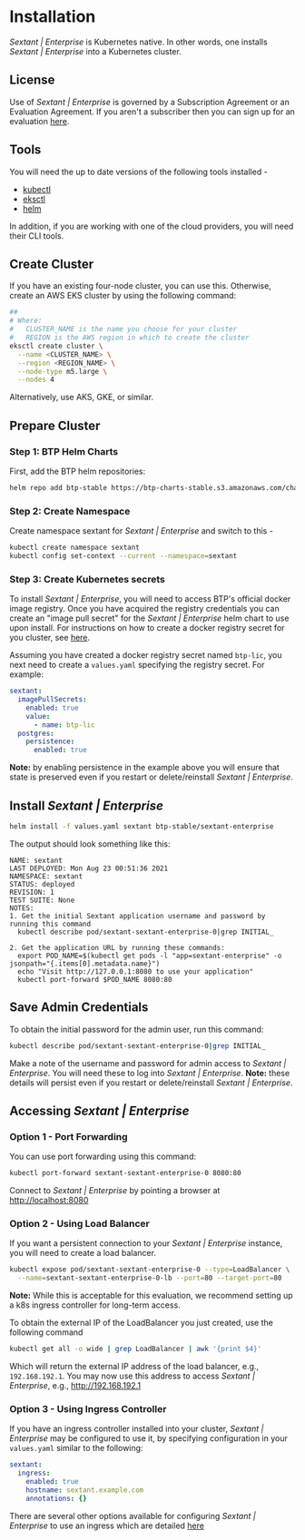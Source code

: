 # Installation

_Sextant | Enterprise_ is Kubernetes native. In other words, one installs
_Sextant | Enterprise_ into a Kubernetes cluster.

## License

Use of _Sextant | Enterprise_ is governed by a Subscription Agreement or an
Evaluation Agreement. If you aren't a subscriber then you can sign up for an
evaluation [here](https://www.blockchaintp.com/sextant/evaluation).

## Tools

You will need the up to date versions of the following tools installed -

* [kubectl](https://kubernetes.io/docs/tasks/tools/#kubectl)
* [eksctl](https://eksctl.io/introduction/#installation)
* [helm](https://helm.sh/docs/intro/install/)

In addition, if you are working with one of the cloud providers, you will need
their CLI tools.

## Create Cluster

If you have an existing four-node cluster, you can use this. Otherwise, create
an AWS EKS cluster by using the following command:

```bash
##
# Where:
#   CLUSTER_NAME is the name you choose for your cluster
#   REGION is the AWS region in which to create the cluster
eksctl create cluster \
  --name <CLUSTER_NAME> \
  --region <REGION_NAME> \
  --node-type m5.large \
  --nodes 4
```

Alternatively, use AKS, GKE, or similar.

## Prepare Cluster

### Step 1: BTP Helm Charts

First, add the BTP helm repositories:

```bash
helm repo add btp-stable https://btp-charts-stable.s3.amazonaws.com/charts/
```

### Step 2: Create Namespace

Create namespace sextant for _Sextant | Enterprise_ and switch to this -

```bash
kubectl create namespace sextant
kubectl config set-context --current --namespace=sextant
```

### Step 3: Create Kubernetes secrets

To install _Sextant | Enterprise_, you will need to access BTP's official docker
image registry.  Once you have acquired the registry credentials you can create
an "image pull secret" for the _Sextant | Enterprise_ helm chart to use upon
install.  For instructions on how to create a docker registry secret for you
cluster, see
[here](https://docs.aws.amazon.com/eks/latest/userguide/create-cluster-secrets.html#create-cluster-secrets-imagepullsecret).

Assuming you have created a docker registry secret named `btp-lic`, you next
need to create a `values.yaml` specifying the registry secret.  For example:

```yaml
sextant:
  imagePullSecrets:
    enabled: true
    value:
      - name: btp-lic
  postgres:
    persistence:
      enabled: true
```

__Note:__ by enabling persistence in the example above you will ensure that
state is preserved even if you restart or delete/reinstall
_Sextant | Enterprise_.

## Install _Sextant | Enterprise_

```bash
helm install -f values.yaml sextant btp-stable/sextant-enterprise
```

The output should look something like this:

```text
NAME: sextant
LAST DEPLOYED: Mon Aug 23 00:51:36 2021
NAMESPACE: sextant
STATUS: deployed
REVISION: 1
TEST SUITE: None
NOTES:
1. Get the initial Sextant application username and password by running this command
  kubectl describe pod/sextant-sextant-enterprise-0|grep INITIAL_

2. Get the application URL by running these commands:
  export POD_NAME=$(kubectl get pods -l "app=sextant-enterprise" -o jsonpath="{.items[0].metadata.name}")
  echo "Visit http://127.0.0.1:8080 to use your application"
  kubectl port-forward $POD_NAME 8080:80
```

## Save Admin Credentials

To obtain the initial password for the admin user, run this command:

```bash
kubectl describe pod/sextant-sextant-enterprise-0|grep INITIAL_
```

Make a note of the username and password for admin access to
_Sextant | Enterprise_. You will need these to log into _Sextant | Enterprise_.
__Note:__ these details will persist even if you restart or delete/reinstall
_Sextant | Enterprise_.

## Accessing _Sextant | Enterprise_

### Option 1 - Port Forwarding

You can use port forwarding using this command:

```bash
kubectl port-forward sextant-sextant-enterprise-0 8080:80
```

Connect to _Sextant | Enterprise_ by pointing a browser at
<http://localhost:8080>

### Option 2 - Using Load Balancer

If you want a persistent connection to your _Sextant | Enterprise_ instance, you
will need to create a load balancer.

```bash
kubectl expose pod/sextant-sextant-enterprise-0 --type=LoadBalancer \
  --name=sextant-sextant-enterprise-0-lb --port=80 --target-port=80
```

__Note:__ While this is acceptable for this evaluation, we recommend setting up
a k8s ingress controller for long-term access.

To obtain the external IP of the LoadBalancer you just created, use the
following command

```bash
kubectl get all -o wide | grep LoadBalancer | awk '{print $4}'
```

Which will return the external IP address of the load balancer, e.g.,
`192.168.192.1`. You may now use this address to access _Sextant | Enterprise_,
e.g., <http://192.168.192.1>

### Option 3 - Using Ingress Controller

If you have an ingress controller installed into your cluster,
_Sextant | Enterprise_ may be configured to use it, by specifying configuration
in your `values.yaml` similar to the following:

```yaml
sextant:
  ingress:
    enabled: true
    hostname: sextant.example.com
    annotations: {}
```

There are several other options available for configuring
_Sextant | Enterprise_ to use an ingress which are detailed [here](README.md)
